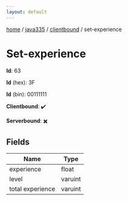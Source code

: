 ```yaml
---
layout: default
---
```


[home](/)  /  [java335](/protocol/java335)  /  [clientbound](/protocol/java335/clientbound)  /  set-experience

# Set-experience

**Id**: 63

**Id** (hex): 3F

**Id** (bin): 00111111

**Clientbound**: ✔️

**Serverbound**: ✖️

## Fields

Name | Type
---|---
experience | float
level | varuint
total experience | varuint

